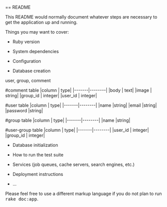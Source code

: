 == README

This README would normally document whatever steps are necessary to get the
application up and running.

Things you may want to cover:

* Ruby version

* System dependencies

* Configuration

* Database creation

user, group, comment

#comment table
|column | type|
|-------|--------|
|body | text|
|image | string|
|group_id | integer|
|user_id | integer|

#user table
|column | type|
|-------|--------|
|name |string|
|email |string|
|password |string|

#group table
|column | type|
|-------|--------|
|name |string|

#user-group table
|column | type|
|-------|--------|
|user_id | integer|
|group_id | integer|
* Database initialization

* How to run the test suite

* Services (job queues, cache servers, search engines, etc.)

* Deployment instructions

* ...


Please feel free to use a different markup language if you do not plan to run
<tt>rake doc:app</tt>.
